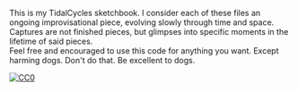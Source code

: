 This is my TidalCycles sketchbook. I consider each of these files an ongoing improvisational piece, evolving slowly through time and space. Captures are not finished pieces, but glimpses into specific moments in the lifetime of said pieces.  
Feel free and encouraged to use this code for anything you want. Except harming dogs. Don't do that. Be excellent to dogs.

[![CC0](http://mirrors.creativecommons.org/presskit/buttons/88x31/svg/cc-zero.svg)](https://creativecommons.org/publicdomain/zero/1.0)

